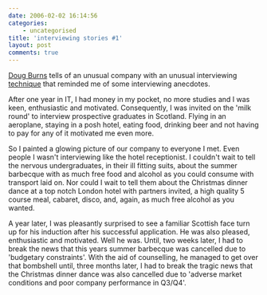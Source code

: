 ```yaml
---
date: 2006-02-02 16:14:56
categories:
    - uncategorised
title: 'interviewing stories #1'
layout: post
comments: true
---
```

[Doug Burns](http://oracledoug.com/serendipity) tells of an unusual
company with an unusual interviewing
[technique](http://oracledoug.com/serendipity/index.php?/archives/872-Now-Thats-What-I-Call-An-Interview!.html)
that reminded me of some interviewing anecdotes.

After one year in IT, I had money in my pocket, no more studies and I
was keen, enthusiastic and motivated. Consequently, I was invited on the
'milk round' to interview prospective graduates in Scotland. Flying in
an aeroplane, staying in a posh hotel, eating food, drinking beer and
not having to pay for any of it motivated me even more.

So I painted a glowing picture of our company to everyone I met. Even
people I wasn't interviewing like the hotel receptionist. I couldn't
wait to tell the nervous undergraduates, in their ill fitting suits,
about the summer barbecque with as much free food and alcohol as you
could consume with transport laid on. Nor could I wait to tell them
about the Christmas dinner dance at a top notch London hotel with
partners invited, a high quality 5 course meal, cabaret, disco, and,
again, as much free alcohol as you wanted.

A year later, I was pleasantly surprised to see a familiar Scottish face
turn up for his induction after his successful application. He was also
pleased, enthusiastic and motivated. Well he was. Until, two weeks
later, I had to break the news that this years summer barbecque was
cancelled due to 'budgetary constraints'. With the aid of counselling,
he managed to get over that bombshell until, three months later, I had
to break the tragic news that the Christmas dinner dance was also
cancelled due to 'adverse market conditions and poor company performance
in Q3/Q4'.
